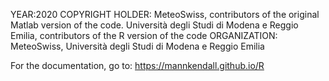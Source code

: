 YEAR:2020
COPYRIGHT HOLDER: MeteoSwiss, contributors of the original Matlab version of the code. Università degli Studi di Modena e Reggio Emilia, contributors of the R version of the code
ORGANIZATION: MeteoSwiss, Università degli Studi di Modena e Reggio Emilia

For the documentation, go to: https://mannkendall.github.io/R
